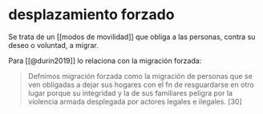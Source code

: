 # desplazamiento forzado
Se trata de un [[modos de movilidad]] que obliga a las personas, contra su deseo o voluntad, a migrar.

Para [[@durin2019]] lo relaciona con la migración forzada:

> Defnimos migración forzada como la migración de personas que se ven obligadas a dejar sus hogares con el fn de resguardarse en otro lugar porque su  integridad y la de sus familiares peligra por la violencia armada desplegada por  actores legales e ilegales. [30]
